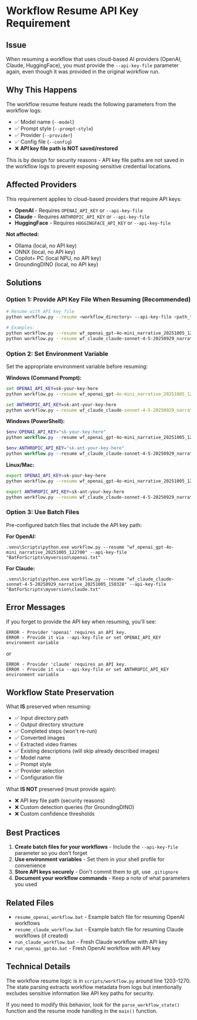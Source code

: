 # Workflow Resume API Key Requirement

## Issue

When resuming a workflow that uses cloud-based AI providers (OpenAI, Claude, HuggingFace), you must provide the `--api-key-file` parameter again, even though it was provided in the original workflow run.

## Why This Happens

The workflow resume feature reads the following parameters from the workflow logs:
- ✅ Model name (`--model`)
- ✅ Prompt style (`--prompt-style`)
- ✅ Provider (`--provider`)
- ✅ Config file (`--config`)
- ❌ **API key file path is NOT saved/restored**

This is by design for security reasons - API key file paths are not saved in the workflow logs to prevent exposing sensitive credential locations.

## Affected Providers

This requirement applies to cloud-based providers that require API keys:
- **OpenAI** - Requires `OPENAI_API_KEY` or `--api-key-file`
- **Claude** - Requires `ANTHROPIC_API_KEY` or `--api-key-file`
- **HuggingFace** - Requires `HUGGINGFACE_API_KEY` or `--api-key-file`

**Not affected:**
- Ollama (local, no API key)
- ONNX (local, no API key)
- Copilot+ PC (local NPU, no API key)
- GroundingDINO (local, no API key)

## Solutions

### Option 1: Provide API Key File When Resuming (Recommended)

```bash
# Resume with API key file
python workflow.py --resume <workflow_directory> --api-key-file <path_to_key>

# Examples:
python workflow.py --resume wf_openai_gpt-4o-mini_narrative_20251005_122700 --api-key-file ~/openai.txt
python workflow.py --resume wf_claude_claude-sonnet-4-5-20250929_narrative_20251005_150328 --api-key-file ~/claude.txt
```

### Option 2: Set Environment Variable

Set the appropriate environment variable before resuming:

**Windows (Command Prompt):**
```cmd
set OPENAI_API_KEY=sk-your-key-here
python workflow.py --resume wf_openai_gpt-4o-mini_narrative_20251005_122700

set ANTHROPIC_API_KEY=sk-ant-your-key-here
python workflow.py --resume wf_claude_claude-sonnet-4-5-20250929_narrative_20251005_150328
```

**Windows (PowerShell):**
```powershell
$env:OPENAI_API_KEY="sk-your-key-here"
python workflow.py --resume wf_openai_gpt-4o-mini_narrative_20251005_122700

$env:ANTHROPIC_API_KEY="sk-ant-your-key-here"
python workflow.py --resume wf_claude_claude-sonnet-4-5-20250929_narrative_20251005_150328
```

**Linux/Mac:**
```bash
export OPENAI_API_KEY=sk-your-key-here
python workflow.py --resume wf_openai_gpt-4o-mini_narrative_20251005_122700

export ANTHROPIC_API_KEY=sk-ant-your-key-here
python workflow.py --resume wf_claude_claude-sonnet-4-5-20250929_narrative_20251005_150328
```

### Option 3: Use Batch Files

Pre-configured batch files that include the API key path:

**For OpenAI:**
```batch
.venv\Scripts\python.exe workflow.py --resume "wf_openai_gpt-4o-mini_narrative_20251005_122700" --api-key-file "BatForScripts\myversion\openai.txt"
```

**For Claude:**
```batch
.venv\Scripts\python.exe workflow.py --resume "wf_claude_claude-sonnet-4-5-20250929_narrative_20251005_150328" --api-key-file "BatForScripts\myversion\claude.txt"
```

## Error Messages

If you forget to provide the API key when resuming, you'll see:

```
ERROR - Provider 'openai' requires an API key.
ERROR - Provide it via --api-key-file or set OPENAI_API_KEY environment variable
```

or

```
ERROR - Provider 'claude' requires an API key.
ERROR - Provide it via --api-key-file or set ANTHROPIC_API_KEY environment variable
```

## Workflow State Preservation

What **IS** preserved when resuming:
- ✅ Input directory path
- ✅ Output directory structure
- ✅ Completed steps (won't re-run)
- ✅ Converted images
- ✅ Extracted video frames
- ✅ Existing descriptions (will skip already described images)
- ✅ Model name
- ✅ Prompt style
- ✅ Provider selection
- ✅ Configuration file

What **IS NOT** preserved (must provide again):
- ❌ API key file path (security reasons)
- ❌ Custom detection queries (for GroundingDINO)
- ❌ Custom confidence thresholds

## Best Practices

1. **Create batch files for your workflows** - Include the `--api-key-file` parameter so you don't forget
2. **Use environment variables** - Set them in your shell profile for convenience
3. **Store API keys securely** - Don't commit them to git, use `.gitignore`
4. **Document your workflow commands** - Keep a note of what parameters you used

## Related Files

- `resume_openai_workflow.bat` - Example batch file for resuming OpenAI workflows
- `resume_claude_workflow.bat` - Example batch file for resuming Claude workflows (if created)
- `run_claude_workflow.bat` - Fresh Claude workflow with API key
- `run_openai_gpt4o.bat` - Fresh OpenAI workflow with API key

## Technical Details

The workflow resume logic is in `scripts/workflow.py` around line 1203-1270. The state parsing extracts workflow metadata from logs but intentionally excludes sensitive information like API key paths for security.

If you need to modify this behavior, look for the `parse_workflow_state()` function and the resume mode handling in the `main()` function.

